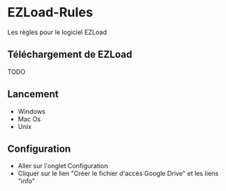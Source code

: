 # EZLoad-Rules
Les règles pour le logiciel EZLoad

## Téléchargement de EZLoad
TODO

## Lancement
* Windows
* Mac Os
* Unix

## Configuration
* Aller sur l'onglet Configuration 
* Cliquer sur le lien "Créer le fichier d'accès Google Drive" et les liens "info"

